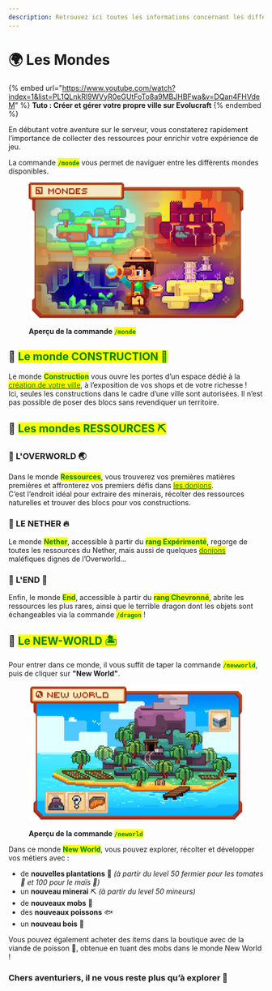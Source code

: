 ```yaml
---
description: Retrouvez ici toutes les informations concernant les différents mondes
---
```


# 🌍 Les Mondes

{% embed url="https://www.youtube.com/watch?index=1&list=PL1QLnkRl9WVyR0eGUtFoTo8a9MBJHBFwa&v=DQan4FHVdeM" %}
**Tuto : Créer et gérer votre propre ville sur Evolucraft**
{% endembed %}

En débutant votre aventure sur le serveur, vous constaterez rapidement l’importance de collecter des ressources pour enrichir votre expérience de jeu.&#x20;

La commande <mark style="color:green;">**`/monde`**</mark> vous permet de naviguer entre les différents mondes disponibles.

<figure><img src="../.gitbook/assets/Menu/Monde.png" alt=""><figcaption><p><strong>Aperçu de la commande </strong><mark style="color:green;"><strong><code>/monde</code></strong></mark></p></figcaption></figure>

## 💠 <mark style="color:green;">Le monde CONSTRUCTION 🌁</mark>

Le monde <mark style="color:green;">**Construction**</mark> vous ouvre les portes d’un espace dédié à la <a href="https://wiki.evolucraft.fr/les-villes/creer-une-ville"><mark style="color:green;">création de votre ville</mark></a>, à l’exposition de vos shops et de votre richesse !  
Ici, seules les constructions dans le cadre d’une ville sont autorisées. Il n’est pas possible de poser des blocs sans revendiquer un territoire.

## 💠 <mark style="color:green;">Les mondes RESSOURCES ⛏️</mark>

### 🔸 L'OVERWORLD 🌏  
Dans le monde <mark style="color:green;">**Ressources**</mark>, vous trouverez vos premières matières premières et affronterez vos premiers défis dans <a href="https://wiki.evolucraft.fr/le-gameplay/les-donjons"><mark style="color:green;">les donjons</mark></a>.  
C’est l’endroit idéal pour extraire des minerais, récolter des ressources naturelles et trouver des blocs pour vos constructions.

### 🔸 LE NETHER 🔥  
Le monde <mark style="color:green;">**Nether**</mark>, accessible à partir du <mark style="color:green;">**rang Expérimenté**</mark>, regorge de toutes les ressources du Nether, mais aussi de quelques <a href="https://wiki.evolucraft.fr/le-gameplay/les-donjons"><mark style="color:green;">donjons</mark></a> maléfiques dignes de l’Overworld...

### 🔸 L'END 🌌  
Enfin, le monde <mark style="color:green;">**End**</mark>, accessible à partir du <mark style="color:green;">**rang Chevronné**</mark>, abrite les ressources les plus rares, ainsi que le terrible dragon dont les objets sont échangeables via la commande <mark style="color:green;">**`/dragon`**</mark> !

## 💠 <mark style="color:green;">Le NEW-WORLD 🏝️</mark>

Pour entrer dans ce monde, il vous suffit de taper la commande <mark style="color:green;">**`/newworld`**</mark>, puis de cliquer sur **"New World"**.

<figure><img src="../.gitbook/assets/Menu/Monde_NewWorld.png" alt=""><figcaption><p><strong>Aperçu de la commande </strong><mark style="color:green;"><strong><code>/neworld</code></strong></mark></p></figcaption></figure>

Dans ce monde <mark style="color:green;">**New World**</mark>, vous pouvez explorer, récolter et développer vos métiers avec :
* de **nouvelles plantations** 🌱 *(à partir du level 50 fermier pour les tomates 🍅 et 100 pour le maïs 🌽)*
* un **nouveau minerai** ⛏️ *(à partir du level 50 mineurs)*
* de **nouveaux mobs** 👹
* des **nouveaux poissons** 🐟  
* un **nouveau bois** 🌴

Vous pouvez également acheter des items dans la boutique avec de la viande de poisson 🐡, obtenue en tuant des mobs dans le monde New World !

### Chers aventuriers, il ne vous reste plus qu’à explorer 🤠

